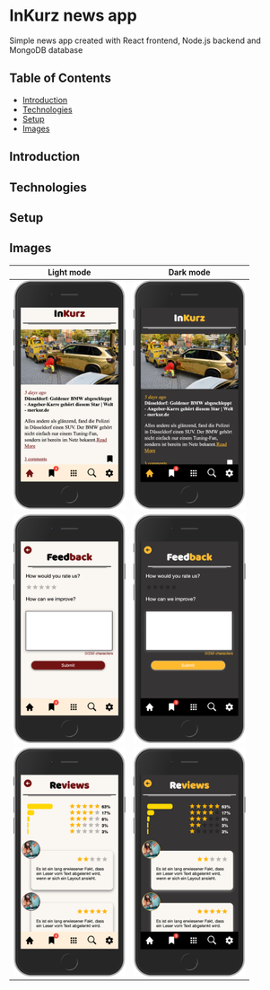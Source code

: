 # InKurz news app

Simple news app created with React frontend, Node.js backend and MongoDB database

## Table of Contents

- [Introduction](#introduction)
- [Technologies](#technologies)
- [Setup](#setup)
- [Images](#images)

## Introduction

## Technologies

## Setup

## Images

|                     Light mode                      |                     Dark mode                      |
| :-------------------------------------------------: | :------------------------------------------------: |
| <img src="./public/Homepage_light.png" width="200"> | <img src="./public/Homepage_dark.png" width="200"> |
| <img src="./public/Feedback_light.png" width="200"> | <img src="./public/Feedback_dark.png" width="200"> |
| <img src="./public/Reviews_light.png" width="200">  | <img src="./public/Reviews_dark.png" width="200">  |
